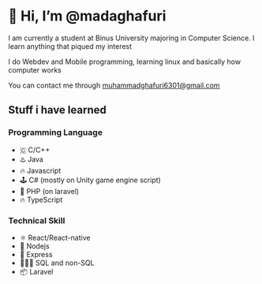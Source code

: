 # 👋 Hi, I’m @madaghafuri
I am currently a student at Binus University majoring in Computer Science. I learn anything that piqued my interest

I do Webdev and Mobile programming, learning linux and basically how computer works

You can contact me through muhammadghafuri6301@gmail.com

## Stuff i have learned

### Programming Language
  - 🇨 C/C++
  - ♨️  Java
  - 🔥 Javascript 
  - 🕹️ C# (mostly on Unity game engine script)
  - 🐘 PHP (on laravel)
  - 🔥 TypeScript

### Technical Skill
  - ⚛️ React/React-native
  - 🍃 Nodejs
  - 🚆 Express
  - 🧑‍🤝‍🧑 SQL and non-SQL
  - 📦 Laravel

<!---
madaghafuri/madaghafuri is a ✨ special ✨ repository because its `README.md` (this file) appears on your GitHub profile.
You can click the Preview link to take a look at your changes.
--->
